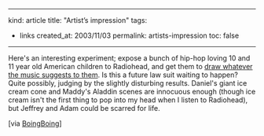 -----
kind: article
title: "Artist&#8217;s impression"
tags:
- links
created_at: 2003/11/03
permalink: artists-impression
toc: false
-----

<p>Here's an interesting experiment; expose a bunch of hip-hop loving 10 and 11 year old American children to Radiohead, and get them to <a href="http://www.eastbayexpress.com/issues/2003-09-17/music.html/1/index.html">draw whatever the music suggests to them</a>. Is this a future law suit waiting to happen? Quite possibly, judging by the slightly disturbing results. Daniel's giant ice cream cone and Maddy's Aladdin scenes are innocuous enough (though ice cream isn't the first thing to pop into my head when I listen to Radiohead), but Jeffrey and Adam could be scarred for life.</p>

<p>[via <a href="http://boingboing.net">BoingBoing</a>]</p>


